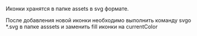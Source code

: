 Иконки хранятся в папке assets в svg формате.

После добавления новой иконки необходимо выполнить команду svgo \*.svg в папке asssets и заменить fill иконки на currentColor
